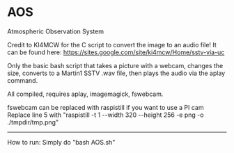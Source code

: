 # AOS
Atmospheric Observation System

Credit to KI4MCW for the C script to convert the image to an audio file! It can be found here:
https://sites.google.com/site/ki4mcw/Home/sstv-via-uc


Only the basic bash script that takes a picture with a webcam, changes the size, converts to a Martin1 SSTV .wav file, then plays the audio via the aplay command.

All compiled, requires aplay, imagemagick, fswebcam.

fswebcam can be replaced with raspistill if you want to use a PI cam
Replace line 5 with "raspistill -t 1 --width 320 --height 256 -e png -o ./tmpdir/tmp.png"

___________
How to run:
Simply do "bash AOS.sh"
